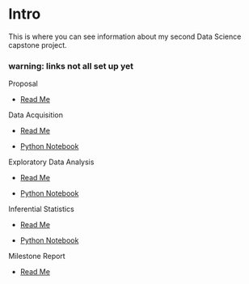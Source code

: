 # Intro
This is where you can see information about my second Data Science capstone project.

### warning: links not all set up yet


Proposal

 - [Read Me](Proposal.md)

Data Acquisition

 - [Read Me](Data%20Acquisition.md)

 - [Python Notebook](Data%20Acquisition.ipynb)

Exploratory Data Analysis

 - [Read Me](Exploratory%20Data%20Analysis.md)

 - [Python Notebook](Exploratory%20Data%20Analysis.ipynb)

Inferential Statistics

 - [Read Me](Inferential%20Statistics.md)

 - [Python Notebook](Inferential%20Statistics.ipynb)

Milestone Report

 - [Read Me](Milestone%20Report.md)
